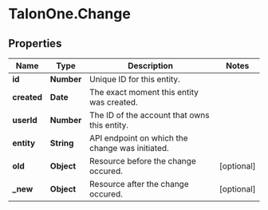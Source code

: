 # TalonOne.Change

## Properties
Name | Type | Description | Notes
------------ | ------------- | ------------- | -------------
**id** | **Number** | Unique ID for this entity. | 
**created** | **Date** | The exact moment this entity was created. | 
**userId** | **Number** | The ID of the account that owns this entity. | 
**entity** | **String** | API endpoint on which the change was initiated. | 
**old** | **Object** | Resource before the change occured. | [optional] 
**_new** | **Object** | Resource after the change occured. | [optional] 


